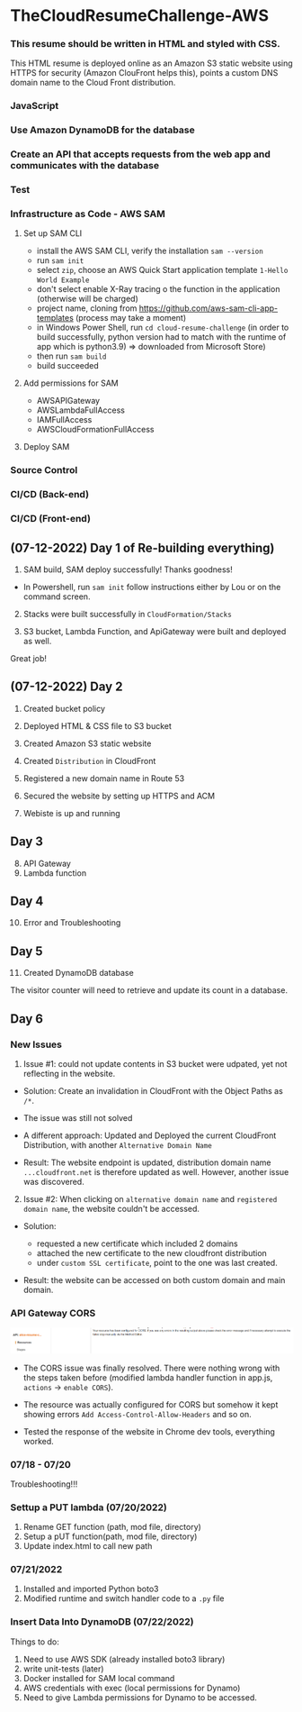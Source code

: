 # TheCloudResumeChallenge-AWS


### This resume should be written in HTML and styled with CSS. 
 This HTML resume is deployed online as an Amazon S3 static website using HTTPS for security (Amazon ClouFront helps this), points a custom DNS domain name to the Cloud Front distribution.

### JavaScript

### Use Amazon DynamoDB for the database

### Create an API  that accepts requests from the web app and communicates with the database

### Test

### Infrastructure as Code - AWS SAM
1. Set up SAM CLI

    - install the AWS SAM CLI, verify the installation `sam --version`
    - run `sam init`
    - select `zip`, choose an AWS Quick Start application template `1-Hello World Example`
    - don't select enable X-Ray tracing o the function in the application (otherwise will be charged)
    - project name, cloning from https://github.com/aws-sam-cli-app-templates (process may take a moment)
    - in Windows Power Shell, run `cd cloud-resume-challenge` (in order to build successfully, python version had to match with the runtime of app which is python3.9) => downloaded from Microsoft Store)
    - then run `sam build`
    - build succeeded

2. Add permissions for SAM
    - AWSAPIGateway
    - AWSLambdaFullAccess
    - IAMFullAccess
    - AWSCloudFormationFullAccess

3. Deploy SAM



    



### Source Control

### CI/CD (Back-end)

### CI/CD (Front-end)




## (07-12-2022) Day 1 of Re-building everything)

1. SAM build, SAM deploy successfully! Thanks goodness!

- In Powershell, run `sam init` follow instructions either by Lou or on the command screen.

2. Stacks were built successfully in `CloudFormation/Stacks`

3. S3 bucket, Lambda Function, and ApiGateway were built and deployed as well.

Great job!

## (07-12-2022) Day 2

1. Created bucket policy

2. Deployed HTML & CSS file to S3 bucket

3. Created Amazon S3 static website 

4. Created `Distribution` in CloudFront

5. Registered a new domain name in Route 53

6. Secured the website by setting up HTTPS and ACM

7. Webiste is up and running

## Day 3

8. API Gateway 
9. Lambda function

## Day 4

10. Error and Troubleshooting

## Day 5

11. Created DynamoDB database

The visitor counter will need to retrieve and update its count in a database.

## Day 6

### New Issues

1.  Issue #1: could not update contents in S3 bucket were udpated, yet not reflecting in the website.

- Solution: Create an invalidation in CloudFront with the Object Paths as `/*`.

- The issue was still not solved

- A different approach: Updated and Deployed the current CloudFront Distribution, with another `Alternative Domain Name`

- Result: The website endpoint is updated, distribution domain name `...cloudfront.net` is therefore updated as well. However, another issue was discovered.

2. Issue #2: When clicking on `alternative domain name` and `registered domain name`, the website couldn't be accessed.

- Solution: 

    - requested a new certificate which included 2 domains
    - attached the new certificate to the new cloudfront distribution
    - under `custom SSL certificate`, point to the one was last created.

- Result: the website can be accessed on both custom domain and main domain.

### API Gateway CORS 

![aws-apigateway-config](https://github.com/thutuephan/TheCloudResumeChallenge/blob/main/assets/images/aws-images/aws-apigateway-cors-config.png)

- The CORS issue was finally resolved. There were nothing wrong with the steps taken before (modified lambda handler function in app.js, `actions` -> `enable CORS`).

- The resource was actually configured for CORS but somehow it kept showing errors `Add Access-Control-Allow-Headers` and so on. 

- Tested the response of the website in Chrome dev tools, everything worked. 

### 07/18 - 07/20

Troubleshooting!!!

### Settup a PUT lambda (07/20/2022)

1. Rename GET function (path, mod file, directory)
2. Setup a pUT function(path, mod file, directory)
3. Update index.html to call new path

### 07/21/2022

1. Installed and imported Python boto3
2. Modified runtime and switch handler code to a `.py` file

### Insert Data Into DynamoDB (07/22/2022)

Things to do:

1. Need to use AWS SDK (already installed boto3 library)
2. write unit-tests (later)
3. Docker installed for SAM local command
4. AWS credentials with exec (local permissions for Dynamo)
5. Need to give Lambda permissions for Dynamo to be accessed.
